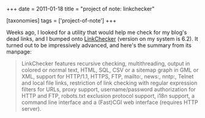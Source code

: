 +++
date = 2011-01-18
title = "project of note: linkchecker"

[taxonomies]
tags = ['project-of-note']
+++

Weeks ago, I looked for a utility that would help me check for my
blog's dead links, and I bumped onto [LinkChecker] (version on my
system is 6.2). It turned out to be impressively advanced, and here's
the summary from its manpage:

> LinkChecker features recursive checking, multithreading, output in
> colored or normal text, HTML, SQL, CSV or a sitemap graph in GML or
> XML, support for HTTP/1.1, HTTPS, FTP, mailto:, news:, nntp:, Telnet
> and local file links, restriction of link checking with regular
> expression filters for URLs, proxy support, username/password
> authorization for HTTP and FTP, robots.txt exclusion protocol support,
> i18n support, a command line interface and a (Fast)CGI web interface
> (requires HTTP server).

  [LinkChecker]: http://linkchecker.sourceforge.net/
